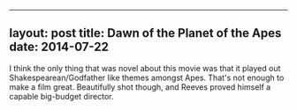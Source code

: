 ------
layout: post
title: Dawn of the Planet of the Apes 
date:  2014-07-22 
-----
 I think the only thing that was novel about this movie was that it played out Shakespearean/Godfather like themes amongst Apes. That's not enough to make a film great. Beautifully shot though, and Reeves proved himself a capable big-budget director.
